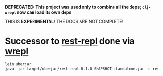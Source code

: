 **DEPRECATED: This project was used only to combine all the deps;
`clj-wrepl` now can load its own deps**

THIS IS **EXPERIMENTAL**!  THE DOCS ARE NOT COMPLETE!

# Successor to [rest-repl](https://github.com/christoph-frick/rest-repl) done via [wrepl](https://github.com/christoph-frick/clj-wrepl)

```sh
lein uberjar
java -jar target/uberjar/rest-repl-0.1.0-SNAPSHOT-standalone.jar -c rest-repl.edn -i httpbin.clj
```
